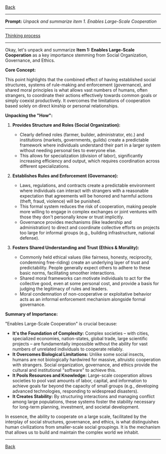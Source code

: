 [Back](../README.md)

---

**Prompt:** *Unpack and summarize item 1. Enables Large-Scale Cooperation*

---

[Thinking process](thoughts.md)

---

Okay, let's unpack and summarize **Item 1: Enables Large-Scale Cooperation** as a key importance stemming from Social Organization, Governance, and Ethics.

**Core Concept:**

This point highlights that the combined effect of having established social structures, systems of rule-making and enforcement (governance), and shared moral principles is what allows vast numbers of humans, often strangers, to coordinate their actions effectively towards common goals or simply coexist productively. It overcomes the limitations of cooperation based solely on direct kinship or personal relationships.

**Unpacking the "How":**

1.  **Provides Structure and Roles (Social Organization):**
    *   Clearly defined roles (farmer, builder, administrator, etc.) and institutions (markets, governments, guilds) create a predictable framework where individuals understand their part in a larger system without needing personal ties to everyone else.
    *   This allows for specialization (division of labor), significantly increasing efficiency and output, which requires coordination across different specializations.

2.  **Establishes Rules and Enforcement (Governance):**
    *   Laws, regulations, and contracts create a predictable environment where individuals can interact with strangers with a reasonable expectation that agreements will be honored and harmful actions (theft, fraud, violence) will be punished.
    *   This formal system reduces the risk of cooperation, making people more willing to engage in complex exchanges or joint ventures with those they don't personally know or trust implicitly.
    *   Governance provides mechanisms (like leadership and administration) to direct and coordinate collective efforts on projects too large for informal groups (e.g., building infrastructure, national defense).

3.  **Fosters Shared Understanding and Trust (Ethics & Morality):**
    *   Commonly held ethical values (like fairness, honesty, reciprocity, condemning free-riding) create an underlying layer of trust and predictability. People generally expect others to adhere to these basic norms, facilitating smoother interactions.
    *   Shared moral frameworks can motivate individuals to act for the collective good, even at some personal cost, and provide a basis for judging the legitimacy of rules and leaders.
    *   Moral condemnation of non-cooperative or exploitative behavior acts as an informal enforcement mechanism alongside formal governance.

**Summary of Importance:**

"Enables Large-Scale Cooperation" is crucial because:

*   **It's the Foundation of Complexity:** Complex societies – with cities, specialized economies, nation-states, global trade, large scientific projects – are fundamentally impossible without the ability for vast numbers of unrelated individuals to cooperate reliably.
*   **It Overcomes Biological Limitations:** Unlike some social insects, humans are not biologically hardwired for massive, altruistic cooperation with strangers. Social organization, governance, and ethics provide the cultural and institutional "software" to achieve this.
*   **It Pools Resources and Knowledge:** Large-scale cooperation allows societies to pool vast amounts of labor, capital, and information to achieve goals far beyond the capacity of small groups (e.g., developing advanced technologies, responding to widespread disasters).
*   **It Creates Stability:** By structuring interactions and managing conflict among large populations, these systems foster the stability necessary for long-term planning, investment, and societal development.

In essence, the ability to cooperate on a large scale, facilitated by the interplay of social structures, governance, and ethics, is what distinguishes human civilizations from smaller-scale social groupings. It is the mechanism that allows us to build and maintain the complex world we inhabit.

---

[Back](../README.md)

